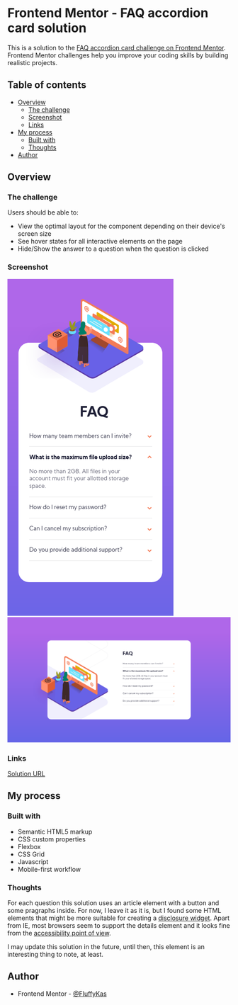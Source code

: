 # Frontend Mentor - FAQ accordion card solution

This is a solution to the [FAQ accordion card challenge on Frontend Mentor](https://www.frontendmentor.io/challenges/faq-accordion-card-XlyjD0Oam). Frontend Mentor challenges help you improve your coding skills by building realistic projects. 

## Table of contents

- [Overview](#overview)
  - [The challenge](#the-challenge)
  - [Screenshot](#screenshot)
  - [Links](#links)
- [My process](#my-process)
  - [Built with](#built-with)
  - [Thoughts](#thoughts)
- [Author](#author)

## Overview

### The challenge

Users should be able to:

- View the optimal layout for the component depending on their device's screen size
- See hover states for all interactive elements on the page
- Hide/Show the answer to a question when the question is clicked

### Screenshot

![](./screenshots/faq-accordion-card-mobile.png)
![](./screenshots/faq-accordion-card-desktop.png)

### Links

[Solution URL](https://faq-accordion-card-fem.netlify.app/)

## My process

### Built with

- Semantic HTML5 markup
- CSS custom properties
- Flexbox
- CSS Grid
- Javascript
- Mobile-first workflow

### Thoughts

For each question this solution uses an article element with a button and some pragraphs inside. For now, I leave it as it is, but I found some HTML elements that might be more suitable for creating a [disclosure widget](https://developer.mozilla.org/en-US/docs/Web/HTML/Element/details). Apart from IE, most browsers seem to support the details element and it looks fine from the [accessibility point of view](https://www.scottohara.me/blog/2018/09/03/details-and-summary.html).

I may update this solution in the future, until then, this element is an interesting thing to note, at least.

## Author

- Frontend Mentor - [@FluffyKas](https://www.frontendmentor.io/profile/FluffyKas)
